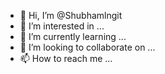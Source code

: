 - 👋 Hi, I’m @Shubhamlngit
- 👀 I’m interested in ...
- 🌱 I’m currently learning ...
- 💞️ I’m looking to collaborate on ...
- 📫 How to reach me ...

<!---
Shubhamlngit/Shubhamlngit is a ✨ special ✨ repository because its `README.md` (this file) appears on your GitHub profile.
You can click the Preview link to take a look at your changes.
--->
